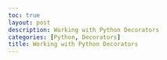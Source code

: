 ```yaml
---
toc: true
layout: post
description: Working with Python Decorators 
categories: [Python, Decorators]
title: Working with Python Decorators
---
```

